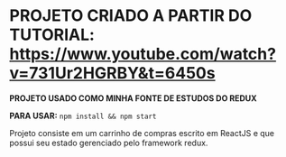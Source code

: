 # PROJETO CRIADO A PARTIR DO TUTORIAL: https://www.youtube.com/watch?v=731Ur2HGRBY&t=6450s

**PROJETO USADO COMO MINHA FONTE DE ESTUDOS DO REDUX**

**PARA USAR:**
    `npm install && npm start`

Projeto consiste em um carrinho de compras escrito em ReactJS e que possui seu estado gerenciado pelo framework redux.


